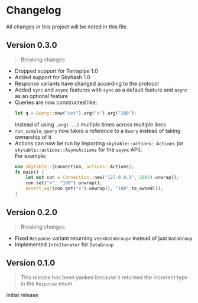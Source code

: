 # Changelog
All changes in this project will be noted in this file.

## Version 0.3.0
> Breaking changes

* Dropped support for Terrapipe 1.0
* Added support for Skyhash 1.0
* Response variants have changed according to the protocol
* Added `sync` and `async` features with `sync` as a default feature and `async` as an optional feature
* Queries are now constructed like:
    ```rust
    let q = Query::new("set").arg("x").arg("100");
    ```
    instead of using `.arg(...)` multiple times across multiple lines
* `run_simple_query` now takes a reference to a `Query` instead of taking ownership of it
* Actions can now be run by importing `skytable::actions::Actions` (or `skytable::actions::AsyncActions` for the `async` API).  
For example:
    ```rust
    use skytable::{Connection, actions::Actions};
    fn main() {
        let mut con = Connection::new("127.0.0.1", 2003).unwrap();
        con.set("x", "100").unwrap();
        assert_eq!(con.get("x").unwrap(), "100".to_owned());
    }
    ```

## Version 0.2.0
> Breaking changes

* Fixed `Response` variant returning `Vec<DataGroup>` instead of just `DataGroup`
* Implemented `IntoIterator` for `DataGroup`

## Version 0.1.0
> This release has been yanked because it returned the incorrect type in the `Response` enum

Initial release